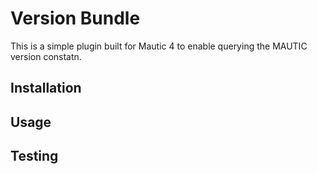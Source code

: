 # Version Bundle
This is a simple plugin built for Mautic 4 to enable querying the MAUTIC version constatn.

## Installation

## Usage

## Testing